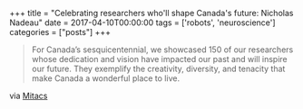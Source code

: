 +++
title = "Celebrating researchers who'll shape Canada's future: Nicholas Nadeau"
date = 2017-04-10T00:00:00
tags = ['robots', 'neuroscience']
categories = ["posts"]
+++


> For Canada’s sesquicentennial, we showcased 150 of our researchers whose dedication and vision have impacted our past and will inspire our future.
They exemplify the creativity, diversity, and tenacity that make Canada a wonderful place to live.

<!--more-->

via [Mitacs](https://www.mitacs.ca/en/150-for-150#150-nicholas-nadeau)
